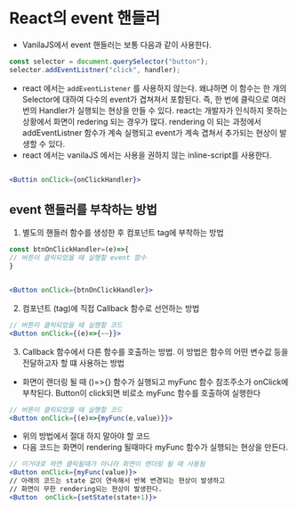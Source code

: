 # React의 event 핸들러

- VanilaJS에서 event 핸들러는 보통 다음과 같이 사용한다.

```js
const selector = document.querySelector("button");
selector.addEventListner("click", handler);
```

- react 에서는 `addEventListener` 를 사용하지 않는다. 왜냐하면 이 함수는 한 개의 Selector에 대하여 다수의 event가 겹쳐져서 포함된다. 즉, 한 번에 클릭으로 여러번의 Handler가 실행되는 현상을 만들 수 있다. react는 개발자가 인식하지 못하는 상황에서 화면이 redering 되는 경우가 많다. rendering 이 되는 과정에서 addEventListner 함수가 계속 실행되고 event가 계속 겹쳐서 추가되는 현상이 발생할 수 있다.
- react 에서는 vanilaJS 에서는 사용을 권하지 않는 inline-script를 사용한다.

```jsx

<Buttin onClick={onClickHandler}>
```

## event 핸들러를 부착하는 방법

1. 별도의 핸들러 함수를 생성한 후 컴포넌트 tag에 부착하는 방법

```jsx
const btnOnClickHandler=(e)=>{
// 버튼이 클릭되었을 때 실행할 event 함수
}


<Button onClick={btnOnClickHandler}>


```

2. 컴포넌트 (tag)에 직접 Callback 함수로 선언하는 방법

```jsx
// 버튼이 클릭되었을 때 실행할 코드
<Button onClick={(e)=>{~~}}>

```

3. Callback 함수에서 다른 함수를 호출하는 방법. 이 방법은 함수의 어떤 변수값 등을 전달하고자 할 떄 사용하는 방법

- 화면이 랜더링 될 때 ()=>{} 함수가 실행되고 myFunc 함수 참조주소가 onClick에 부착된다. Button이 click되면 비로소 myFunc 함수를 호출하여 실행한다

```jsx
// 버튼이 클릭되었을 때 실행할 코드
<Button onClick={(e)=>{myFunc(e,value)}}>

```

- 위의 방법에서 절대 하지 말아야 할 코드
- 다음 코드는 화면이 rendering 될때마다 myFunc 함수가 실행되는 현상을 만든다.

```jsx
// 이거대로 하면 클릭될때가 아니라 화면이 랜더링 될 때 사용됨
<Button onClick={myFunc(value)}>
// 아래의 코드는 state 값이 연속해서 반복 변경되는 현상이 발생하고
// 화면이 무한 rendering되는 현상이 발생한다.
<Button  onClick={setState(state+1)}>
```
